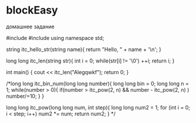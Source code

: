 # blockEasy
домашнее задание

#include <iostream>
#include <string>
using namespace std;


string itc_hello_str(string name){
    return "Hello, " + name + '\n';
}

long long itc_len(string str){
    int i = 0;
    while(str[i] != '\0')
        ++i;
    return i;
}

int main()
{
    cout << itc_len("Alegqwkf");
    return 0;
}

/*long long itc_bin_num(long long number){
    long long bin = 0;
    long long n = 1;
    while(number > 0){
        if(number > itc_pow(2, n) && number - itc_pow(2, n) )
        number/=10;
    }
}

long long itc_pow(long long num, int step){
    long long num2 = 1;
    for (int i = 0; i < step; i++)
        num2 *= num;
    return num2;
}
*/
